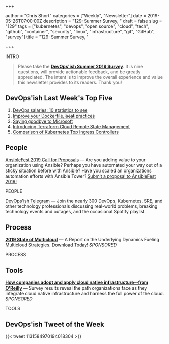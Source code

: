 +++

author = "Chris Short"
categories = ["Weekly", "Newsletter"]
date = 2019-05-26T07:00:00Z
description = "129: Summer Survey, "
draft = false
slug = "129"
tags = ["kubernetes", "devops", "open source", "cloud", "tech", "github", "container", "security", "linux", "infrastructure", "git", "GitHub", "survey"]
title = "129: Summer Survey, "

+++

INTRO

> Please take the [**DevOps'ish Summer 2019 Survey**](https://devopsi.sh/survey). It is nine questions, will provide actionable feedback, and be greatly appreciated. The intent is to improve the overall experience and value this newsletter provides to its readers. Thank you!

## DevOps'ish Last Week's Top Five

1. [DevOps salaries: 10 statistics to see](https://enterprisersproject.com/article/2019/5/devops-jobs-salaries-10-statistics)
1. [Improve your Dockerfile, ~~best~~ practices](https://dev.to/azure/improve-your-dockerfile-best-practices-5ll)
1. [Saying goodbye to Microsoft](https://medium.com/@alicjaes/saying-goodbye-to-microsoft-bb5db8662656)
1. [Introducing Terraform Cloud Remote State Management](https://www.hashicorp.com/blog/introducing-terraform-cloud-remote-state-management)
1. [Comparison of Kubernetes Top Ingress Controllers](https://caylent.com/kubernetes-top-ingress-controllers/)

## People

[AnsibleFest 2019 Call for Proposals](https://ansiblefest2019.eventpoint.com/cfp/?utm_source=devopsish) — Are you adding value to your organization using Ansible? Perhaps you have automated your way out of a sticky situation before with Ansible? Have you scaled an organizations automation efforts with Ansible Tower? [Submit a proposal to AnsibleFest 2019!](https://ansiblefest2019.eventpoint.com/cfp/?utm_source=devopsish)

PEOPLE

[DevOps'ish Telegram](https://devopsi.sh/telegram) — Join the nearly 300 DevOps, Kubernetes, SRE, and other technology professionals discussing real-world problems, breaking technology events and outages, and the occasional Spotify playlist.

## Process

[**2019 State of Multicloud**](https://turbonomic.com/state-of-multicloud/?utm_campaign=7012o000001oRz6AAE) — A Report on the Underlying Dynamics Fueling Multicloud Strategies. [Download Today!](https://turbonomic.com/state-of-multicloud/?utm_campaign=7012o000001oRz6AAE) *SPONSORED*

PROCESS

## Tools

[**How companies adopt and apply cloud native infrastructure--from O'Reilly**](https://www.oreilly.com/pub/cpc/224549) — Survey results reveal the path organizations face as they integrate cloud native infrastructure and harness the full power of the cloud. *SPONSORED*

TOOLS

## DevOps'ish Tweet of the Week

{{< tweet 1131584970194018304 >}}
